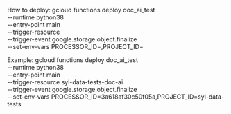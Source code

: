 How to deploy:
gcloud functions deploy doc_ai_test \
--runtime python38 \
--entry-point main \
--trigger-resource <YOUR-BUCKET-NAME> \
--trigger-event google.storage.object.finalize \
--set-env-vars PROCESSOR_ID=<YOUR-PROCESSOR-ID>,PROJECT_ID=<YOUR-PROJECT-ID>

Example:
gcloud functions deploy doc_ai_test \
--runtime python38 \
--entry-point main \
--trigger-resource syl-data-tests-doc-ai \
--trigger-event google.storage.object.finalize \
--set-env-vars PROCESSOR_ID=3a618af30c50f05a,PROJECT_ID=syl-data-tests
